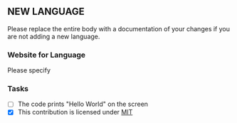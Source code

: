 ## NEW LANGUAGE
Please replace the entire body with a documentation of your changes if you are not adding a new language.
### Website for Language
Please specify
### Tasks
- [ ] The code prints "Hello World" on the screen
- [x] This contribution is licensed under [MIT](https://github.com/Tyler887/Hello-World/blob/master/LICENSE)
